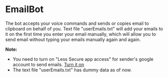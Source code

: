 # EmailBot

The bot accepts your voice commands and sends or copies email to clipboard on behalf of you.
Text file "userEmails.txt" will add your emails to it on the first time you enter your email manually, which will allow you to send email without typing your emails manually again and again.

**Note:** 
- You need to turn on "Less Secure app access" for sender's google account to send emails. [Turn it on](https://myaccount.google.com/u/1/lesssecureapps?gar=1&pli=1&rapt=AEjHL4OoFmCuh64yQ0ouHrp3Evvsn5IxGRPlm8HOiwPPhdXMps529Xu09pfkLE8LdSgVUy07MNr30VvVziCGMS8pQZl4NI-X6A)
- The text file "userEmails.txt" has dummy data as of now.
